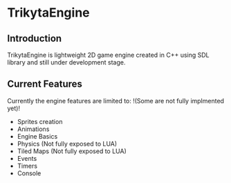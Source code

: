 # TrikytaEngine
## Introduction
TrikytaEngine is lightweight 2D game engine created in C++ using SDL library and still under development stage.

## Current Features
Currently the engine features are limited to:
!(Some are not fully implmented yet)!
* Sprites creation
* Animations
* Engine Basics
* Physics (Not fully exposed to LUA)
* Tiled Maps (Not fully exposed to LUA)
* Events 
* Timers
* Console



